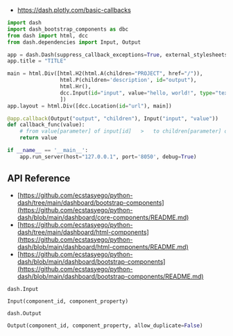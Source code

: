 - https://dash.plotly.com/basic-callbacks

```python
import dash
import dash_bootstrap_components as dbc
from dash import html, dcc
from dash.dependencies import Input, Output

app = dash.Dash(suppress_callback_exceptions=True, external_stylesheets=[dbc.themes.BOOTSTRAP])
app.title = "TITLE"

main = html.Div([html.H2(html.A(children="PROJECT", href="/")),
                 html.P(children='description', id="output"),
                 html.Hr(),
                 dcc.Input(id="input", value="hello, world!", type="text")
                 ])
app.layout = html.Div([dcc.Location(id="url"), main])

@app.callback(Output("output", "children"), Input("input", "value"))
def callback_func(value):
    # from value[parameter] of input[id]   >   to children[parameter] of output[id]
    return value

if __name__ == '__main__':
    app.run_server(host="127.0.0.1", port='8050', debug=True)
```


## API Reference
- [https://github.com/ecstasyego/python-dash/tree/main/dashboard/bootstrap-components](https://github.com/ecstasyego/python-dash/blob/main/dashboard/core-components/README.md)
- [https://github.com/ecstasyego/python-dash/tree/main/dashboard/html-components](https://github.com/ecstasyego/python-dash/blob/main/dashboard/html-components/README.md)
- [https://github.com/ecstasyego/python-dash/blob/main/dashboard/bootstrap-components](https://github.com/ecstasyego/python-dash/blob/main/dashboard/bootstrap-components/README.md)

`dash.Input`
```python
Input(component_id, component_property)
```
`dash.Output`
```python
Output(component_id, component_property, allow_duplicate=False)
```
